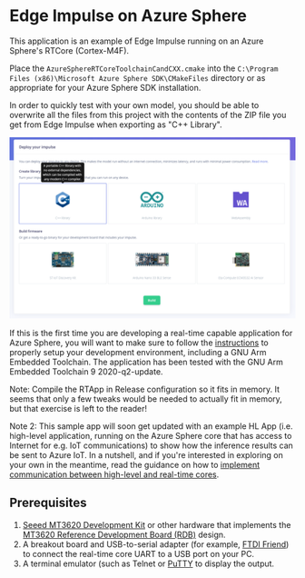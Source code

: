 ﻿# Edge Impulse on Azure Sphere

This application is an example of Edge Impulse running on an Azure Sphere's RTCore (Cortex-M4F).

Place the `AzureSphereRTCoreToolchainCandCXX.cmake` into the `C:\Program Files (x86)\Microsoft Azure Sphere SDK\CMakeFiles` directory or as appropriate for your Azure Sphere SDK installation.

In order to quickly test with your own model, you should be able to overwrite all the files from this project with the contents of the ZIP file you get from Edge Impulse when exporting as "C++ Library".

![](assets/edge-impulse-deploy.png)

If this is the first time you are developing a real-time capable application for Azure Sphere, you will want to make sure to follow the [instructions](https://docs.microsoft.com/en-us/azure-sphere/install/qs-real-time-application) to properly setup your development environment, including a GNU Arm Embedded Toolchain. The application has been tested with the GNU Arm Embedded Toolchain 9 2020-q2-update.

Note: Compile the RTApp in Release configuration so it fits in memory. It seems that only a few tweaks would be needed to actually fit in memory, but that exercise is left to the reader!

Note 2: This sample app will soon get updated with an example HL App (i.e. high-level application, running on the Azure Sphere core that has access to Internet for e.g. IoT communications) to show how the inference results can be sent to Azure IoT. In a nutshell, and if you're interested in exploring on your own in the meantime, read the guidance on how to [implement communication between high-level and real-time cores](https://docs.microsoft.com/en-us/azure-sphere/app-development/inter-app-communication).

## Prerequisites

1. [Seeed MT3620 Development Kit](https://aka.ms/azurespheredevkits) or other hardware that implements the [MT3620 Reference Development Board (RDB)](https://docs.microsoft.com/azure-sphere/hardware/mt3620-reference-board-design) design.
1. A breakout board and USB-to-serial adapter (for example, [FTDI Friend](https://www.digikey.com/catalog/en/partgroup/ftdi-friend/60311)) to connect the real-time core UART to a USB port on your PC. 
1. A terminal emulator (such as Telnet or [PuTTY](https://www.chiark.greenend.org.uk/~sgtatham/putty/) to display the output.
